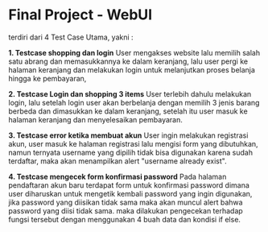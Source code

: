 # Final Project - WebUI

terdiri dari 4 Test Case Utama, yakni :

**1. Testcase shopping dan login**
User mengakses website lalu memilih salah satu abrang dan memasukkannya ke dalam keranjang, lalu user pergi ke halaman keranjang dan melakukan login untuk melanjutkan proses belanja hingga ke pembayaran,

**2. Testcase Login dan shopping 3 items**
User terlebih dahulu melakukan login, lalu setelah login user akan berbelanja dengan memilih 3 jenis barang berbeda dan dimasukkan ke dalam keranjang, setelah itu user masuk ke halaman keranjang dan menyelesaikan pembayaran.

**3. Testcase error ketika membuat akun**
User ingin melakukan registrasi akun, user masuk ke halaman registrasi lalu mengisi form yang dibutuhkan, namun ternyata username yang dipilih tidak bisa digunakan karena sudah terdaftar, maka akan menampilkan alert "username already exist".

**4. Testcase mengecek form konfirmasi password**
Pada halaman pendaftaran akun baru terdapat form untuk konfirmasi password dimana user diharuskan untuk mengetik kembali password yang ingin digunakan, jika password yang diisikan tidak sama maka akan muncul alert bahwa password yang diisi tidak sama. maka dilakukan pengecekan terhadap fungsi tersebut dengan menggunakan 4 buah data dan kondisi if else.  